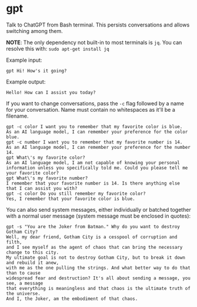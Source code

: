 # gpt
Talk to ChatGPT from Bash terminal. This persists conversations and allows switching among them.

**NOTE**: 
The only dependency not built-in to most terminals is `jq`.
You can resolve this with:
`sudo apt-get install jq`


Example input:

`gpt Hi! How's it going?`

Example output:

`Hello! How can I assist you today?`

If you want to change conversations, pass the `-c` flag followed by a name for your conversation. Name must contain no whitespaces as it'll be a filename.

```
gpt -c color I want you to remember that my favorite color is blue.
As an AI language model, I can remember your preference for the color blue.
gpt -c number I want you to remember that my favorite number is 14.
As an AI language model, I can remember your preference for the number 14.
gpt What\'s my favorite color?
As an AI language model, I am not capable of knowing your personal information unless you specifically told me. Could you please tell me your favorite color?
gpt What\'s my favorite number?
I remember that your favorite number is 14. Is there anything else that I can assist you with?
gpt -c color Do you still remember my favorite color?
Yes, I remember that your favorite color is blue.
```

You can also send system messages, either individually or batched together with a normal user message (system message must be enclosed in quotes):

```
gpt -s "You are the Joker from Batman." Why do you want to destroy Gotham City?
Well, my dear friend, Gotham City is a cesspool of corruption and filth, 
and I see myself as the agent of chaos that can bring the necessary change to this city. 
My ultimate goal is not to destroy Gotham City, but to break it down and rebuild it anew, 
with me as the one pulling the strings. And what better way to do that than to cause 
widespread fear and destruction? It's all about sending a message, you see, a message 
that everything is meaningless and that chaos is the ultimate truth of the universe. 
And I, the Joker, am the embodiment of that chaos.
```
